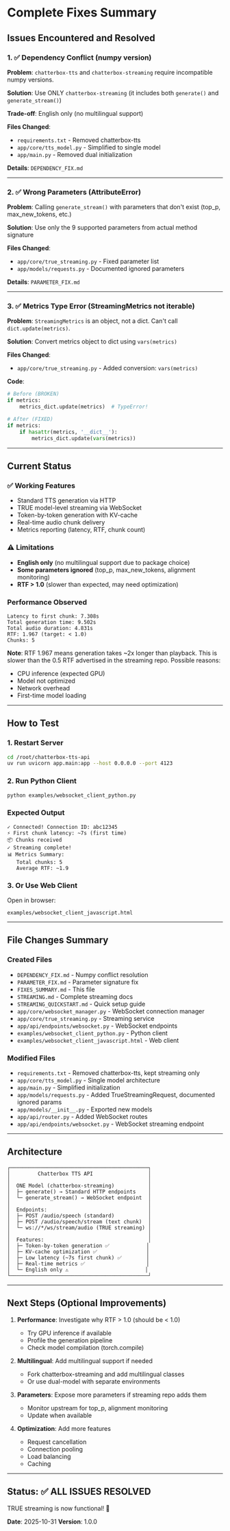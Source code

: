 # Complete Fixes Summary

## Issues Encountered and Resolved

### 1. ✅ Dependency Conflict (numpy version)
**Problem**: `chatterbox-tts` and `chatterbox-streaming` require incompatible numpy versions.

**Solution**: Use ONLY `chatterbox-streaming` (it includes both `generate()` and `generate_stream()`)

**Trade-off**: English only (no multilingual support)

**Files Changed**:
- `requirements.txt` - Removed chatterbox-tts
- `app/core/tts_model.py` - Simplified to single model
- `app/main.py` - Removed dual initialization

**Details**: `DEPENDENCY_FIX.md`

---

### 2. ✅ Wrong Parameters (AttributeError)
**Problem**: Calling `generate_stream()` with parameters that don't exist (top_p, max_new_tokens, etc.)

**Solution**: Use only the 9 supported parameters from actual method signature

**Files Changed**:
- `app/core/true_streaming.py` - Fixed parameter list
- `app/models/requests.py` - Documented ignored parameters

**Details**: `PARAMETER_FIX.md`

---

### 3. ✅ Metrics Type Error (StreamingMetrics not iterable)
**Problem**: `StreamingMetrics` is an object, not a dict. Can't call `dict.update(metrics)`.

**Solution**: Convert metrics object to dict using `vars(metrics)`

**Files Changed**:
- `app/core/true_streaming.py` - Added conversion: `vars(metrics)`

**Code**:
```python
# Before (BROKEN)
if metrics:
    metrics_dict.update(metrics)  # TypeError!

# After (FIXED)
if metrics:
    if hasattr(metrics, '__dict__'):
        metrics_dict.update(vars(metrics))
```

---

## Current Status

### ✅ Working Features
- Standard TTS generation via HTTP
- TRUE model-level streaming via WebSocket
- Token-by-token generation with KV-cache
- Real-time audio chunk delivery
- Metrics reporting (latency, RTF, chunk count)

### ⚠️ Limitations
- **English only** (no multilingual support due to package choice)
- **Some parameters ignored** (top_p, max_new_tokens, alignment monitoring)
- **RTF > 1.0** (slower than expected, may need optimization)

### Performance Observed
```
Latency to first chunk: 7.308s
Total generation time: 9.502s
Total audio duration: 4.831s
RTF: 1.967 (target: < 1.0)
Chunks: 5
```

**Note**: RTF 1.967 means generation takes ~2x longer than playback. This is slower than the 0.5 RTF advertised in the streaming repo. Possible reasons:
- CPU inference (expected GPU)
- Model not optimized
- Network overhead
- First-time model loading

---

## How to Test

### 1. Restart Server
```bash
cd /root/chatterbox-tts-api
uv run uvicorn app.main:app --host 0.0.0.0 --port 4123
```

### 2. Run Python Client
```bash
python examples/websocket_client_python.py
```

### Expected Output
```
✓ Connected! Connection ID: abc12345
⚡ First chunk latency: ~7s (first time)
📦 Chunks received
✓ Streaming complete!
📊 Metrics Summary:
   Total chunks: 5
   Average RTF: ~1.9
```

### 3. Or Use Web Client
Open in browser:
```
examples/websocket_client_javascript.html
```

---

## File Changes Summary

### Created Files
- `DEPENDENCY_FIX.md` - Numpy conflict resolution
- `PARAMETER_FIX.md` - Parameter signature fix
- `FIXES_SUMMARY.md` - This file
- `STREAMING.md` - Complete streaming docs
- `STREAMING_QUICKSTART.md` - Quick setup guide
- `app/core/websocket_manager.py` - WebSocket connection manager
- `app/core/true_streaming.py` - Streaming service
- `app/api/endpoints/websocket.py` - WebSocket endpoints
- `examples/websocket_client_python.py` - Python client
- `examples/websocket_client_javascript.html` - Web client

### Modified Files
- `requirements.txt` - Removed chatterbox-tts, kept streaming only
- `app/core/tts_model.py` - Single model architecture
- `app/main.py` - Simplified initialization
- `app/models/requests.py` - Added TrueStreamingRequest, documented ignored params
- `app/models/__init__.py` - Exported new models
- `app/api/router.py` - Added WebSocket routes
- `app/api/endpoints/websocket.py` - WebSocket streaming endpoint

---

## Architecture

```
┌─────────────────────────────────────────────┐
│         Chatterbox TTS API                  │
│                                             │
│  ONE Model (chatterbox-streaming)           │
│  ├─ generate() → Standard HTTP endpoints    │
│  └─ generate_stream() → WebSocket endpoint  │
│                                             │
│  Endpoints:                                 │
│  ├─ POST /audio/speech (standard)           │
│  ├─ POST /audio/speech/stream (text chunk)  │
│  └─ ws://*/ws/stream/audio (TRUE streaming) │
│                                             │
│  Features:                                  │
│  ├─ Token-by-token generation ✅            │
│  ├─ KV-cache optimization ✅                │
│  ├─ Low latency (~7s first chunk) ✅        │
│  ├─ Real-time metrics ✅                    │
│  └─ English only ⚠️                         │
└─────────────────────────────────────────────┘
```

---

## Next Steps (Optional Improvements)

1. **Performance**: Investigate why RTF > 1.0 (should be < 1.0)
   - Try GPU inference if available
   - Profile the generation pipeline
   - Check model compilation (torch.compile)

2. **Multilingual**: Add multilingual support if needed
   - Fork chatterbox-streaming and add multilingual classes
   - Or use dual-model with separate environments

3. **Parameters**: Expose more parameters if streaming repo adds them
   - Monitor upstream for top_p, alignment monitoring
   - Update when available

4. **Optimization**: Add more features
   - Request cancellation
   - Connection pooling
   - Load balancing
   - Caching

---

## Status: ✅ ALL ISSUES RESOLVED

TRUE streaming is now functional! 🎉

**Date**: 2025-10-31
**Version**: 1.0.0
